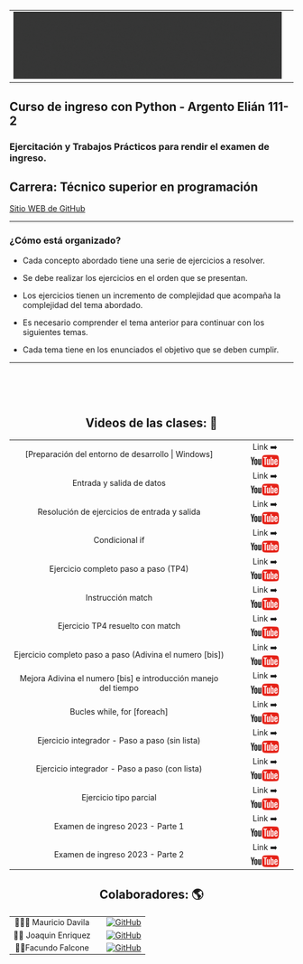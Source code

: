 <table>
  <tbody>
    <tr>
      <td>
        <img src='https://github.com/caidevOficial/Logos/blob/master/Instituciones/utn_logo_ingreso.gif?raw=true' width='800'>
      <td>
    </tr>
  </tbody>
</table>

## Curso de ingreso con Python - Argento Elián 111-2

### Ejercitación y Trabajos Pr&aacute;cticos para rendir el examen de ingreso.
## **Carrera: T&eacute;cnico superior en programación**

[Sitio WEB de GitHub](http://www.sistemas-utnfra.com.ar/files/apunte-ingreso/Introduccion_Programacion_PY.pdf)


-----

### ¿Cómo está organizado?
 
* Cada concepto abordado tiene una serie de ejercicios a resolver. 

* Se debe realizar los ejercicios en el orden que se presentan.

* Los ejercicios tienen un incremento de complejidad que acompaña la complejidad del tema abordado.

* Es necesario comprender el tema anterior para continuar con los siguientes temas.

* Cada tema tiene en los enunciados el objetivo que se deben cumplir.

-----
<br><br><br>

<table align='center'>
    <theader>
        <h2 align='center'>Videos de las clases: 🎥</h2>
    </theader>
    <tbody>
        <tr align='center'>
            <td>
                [Preparación del entorno de desarrollo | Windows]
            <td/>
            <td>
                Link ➡️ <a href="https://youtu.be/QMXxZZrOIVE"> <img  align='center' alt='Youtube Logo' src='https://raw.githubusercontent.com/caidevOficial/Python_RepositoryCloner/main/Media/YT_Logo.png' width=50/>
              </a>
            </td>
        </tr>
        <tr align='center'>
            <td>
                Entrada y salida de datos
            <td/>
            <td>
                Link ➡️ <a href="https://youtu.be/nqjMKuYC32g/"> <img  align='center' alt='Youtube Logo' src='https://raw.githubusercontent.com/caidevOficial/Python_RepositoryCloner/main/Media/YT_Logo.png' width=50/>
              </a>
            </td>
        </tr>
        <tr align='center'>
            <td>
                Resolución de ejercicios de entrada y salida
            <td/>
            <td>
                Link ➡️ <a href="https://youtu.be/pO4qQ8LYMco/"> <img  align='center' alt='Youtube Logo' src='https://raw.githubusercontent.com/caidevOficial/Python_RepositoryCloner/main/Media/YT_Logo.png' width=50/>
              </a>
            </td>
        </tr>
        <tr align='center'>
            <td>
                Condicional if
            <td/>
            <td>
                Link ➡️ <a href="https://youtu.be/5TKIK31xN-8/"> <img  align='center' alt='Youtube Logo' src='https://raw.githubusercontent.com/caidevOficial/Python_RepositoryCloner/main/Media/YT_Logo.png' width=50/>
              </a>
            </td>
        </tr>
        <tr align='center'>
            <td>
                Ejercicio completo paso a paso (TP4)
            <td/>
            <td>
                Link ➡️ <a href="https://youtu.be/VAqrcy13J6U/"> <img  align='center' alt='Youtube Logo' src='https://raw.githubusercontent.com/caidevOficial/Python_RepositoryCloner/main/Media/YT_Logo.png' width=50/>
              </a>
            </td>
        </tr>
        <tr align='center'>
            <td>
                Instrucción match
            <td/>
            <td>
                Link ➡️ <a href="https://youtu.be/CMPBacKahac/"> <img  align='center' alt='Youtube Logo' src='https://raw.githubusercontent.com/caidevOficial/Python_RepositoryCloner/main/Media/YT_Logo.png' width=50/>
              </a>
            </td>
        </tr>
        <tr align='center'>
            <td>
                Ejercicio TP4 resuelto con match
            <td/>
            <td>
                Link ➡️ <a href="https://youtu.be/xm5T3eSZSS4/"> <img  align='center' alt='Youtube Logo' src='https://raw.githubusercontent.com/caidevOficial/Python_RepositoryCloner/main/Media/YT_Logo.png' width=50/>
              </a>
            </td>
        </tr>
        <tr align='center'>
            <td>
                Ejercicio completo paso a paso (Adivina el numero [bis])
            <td/>
            <td>
                Link ➡️ <a href="https://youtu.be/-Ph6v_3nzvI/"> <img  align='center' alt='Youtube Logo' src='https://raw.githubusercontent.com/caidevOficial/Python_RepositoryCloner/main/Media/YT_Logo.png' width=50/>
              </a>
            </td>
        </tr>
        <tr align='center'>
            <td>
                Mejora Adivina el numero [bis] e introducción manejo del tiempo
            <td/>
            <td>
                Link ➡️ <a href="https://youtu.be/-u2k8Llgl_s/"> <img  align='center' alt='Youtube Logo' src='https://raw.githubusercontent.com/caidevOficial/Python_RepositoryCloner/main/Media/YT_Logo.png' width=50/>
              </a>
            </td>
        </tr>
        <tr align='center'>
            <td>
                Bucles while, for [foreach]
            <td/>
            <td>
                Link ➡️ <a href="https://youtu.be/57kuDSoSAW8/"> <img  align='center' alt='Youtube Logo' src='https://raw.githubusercontent.com/caidevOficial/Python_RepositoryCloner/main/Media/YT_Logo.png' width=50/>
              </a>
            </td>
        </tr>
        <tr align='center'>
            <td>
                Ejercicio integrador - Paso a paso (sin lista)
            <td/>
            <td>
                Link ➡️ <a href="https://youtu.be/4E84LYdxURE/"> <img  align='center' alt='Youtube Logo' src='https://raw.githubusercontent.com/caidevOficial/Python_RepositoryCloner/main/Media/YT_Logo.png' width=50/>
              </a>
            </td>
        </tr>
        <tr align='center'>
            <td>
                Ejercicio integrador - Paso a paso (con lista)
            <td/>
            <td>
                Link ➡️ <a href="https://youtu.be/Z75vQULbHI0/"> <img  align='center' alt='Youtube Logo' src='https://raw.githubusercontent.com/caidevOficial/Python_RepositoryCloner/main/Media/YT_Logo.png' width=50/>
              </a>
            </td>
        </tr>
        <tr align='center'>
            <td>
                Ejercicio tipo parcial
            <td/>
            <td>
                Link ➡️ <a href="https://youtu.be/8dKiuw2xKyo/"> <img  align='center' alt='Youtube Logo' src='https://raw.githubusercontent.com/caidevOficial/Python_RepositoryCloner/main/Media/YT_Logo.png' width=50/>
              </a>
            </td>
        </tr>
        <tr align='center'>
            <td>
                Examen de ingreso 2023 - Parte 1
            <td/>
            <td>
                Link ➡️ <a href="https://youtu.be/O6KRtB5f1f8/"> <img  align='center' alt='Youtube Logo' src='https://raw.githubusercontent.com/caidevOficial/Python_RepositoryCloner/main/Media/YT_Logo.png' width=50/>
              </a>
            </td>
        </tr>
        <tr align='center'>
            <td>
                Examen de ingreso 2023 - Parte 2
            <td/>
            <td>
                Link ➡️ <a href="https://www.youtube.com/watch?v=5Dc2_TRooks/"> <img  align='center' alt='Youtube Logo' src='https://raw.githubusercontent.com/caidevOficial/Python_RepositoryCloner/main/Media/YT_Logo.png' width=50/>
              </a>
            </td>
        </tr>
    </tbody>
</table>

<table align='center'>
    <theader>
        <h2 align='center'>Colaboradores: 🌎</h2>
    </theader>
    <tbody>
        <tr align='center'>
            <td>
                🦸🏻‍♂️ Mauricio Davila
            <td/>
            <td>
                <a href="https://github.com/davilamr/">
                    <img alt="GitHub" src="https://img.shields.io/badge/GitHub-%2312100E.svg?&style=for-the-badge&logo=Github&logoColor=yellow" width="125px" height="30px" />
              </a>
            </td>
        </tr>
        <tr align='center'>
            <td>
                🦹🏼 Joaquin Enriquez
            <td/>
            <td>
                <a href="https://github.com/joaquinenriquez/">
                    <img alt="GitHub" src="https://img.shields.io/badge/GitHub-%2312100E.svg?&style=for-the-badge&logo=Github&logoColor=white" width="125px" height="30px" />
              </a>
            </td>
        </tr>
        <tr align='center'>
            <td>
                🦹🏻Facundo Falcone
            <td/>
            <td>
                <a href="https://github.com/caidevOficial/">
                    <img alt="GitHub" src="https://img.shields.io/badge/GitHub-%2312100E.svg?&style=for-the-badge&logo=Github&logoColor=blue" width="125px" height="30px" />
              </a>
            </td>
        </tr>
    </tbody>
</table>
